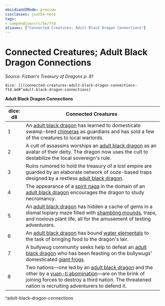 ```yaml
---
obsidianUIMode: preview
cssclasses: json5e-note
tags:
- compendium/src/5e/ftd
aliases: ["Connected Creatures; Adult Black Dragon Connections"]
---
```

# Connected Creatures; Adult Black Dragon Connections
*Source: Fizban's Treasury of Dragons p. 81* 

`dice: [](connected-creatures-adult-black-dragon-connections-ftd.md#^adult-black-dragon-connections)`

**Adult Black Dragon Connections**

| dice: d8 | Connected Creatures |
|----------|---------------------|
| 1 | An [adult black dragon](/2-Mechanics/CLI/bestiary/dragon/adult-black-dragon.md) has learned to domesticate swamp-bred [chimeras](/2-Mechanics/CLI/bestiary/monstrosity/chimera.md) as guardians and has sold a few of the creatures to local warlords. |
| 2 | A cult of assassins worships an [adult black dragon](/2-Mechanics/CLI/bestiary/dragon/adult-black-dragon.md) as an avatar of their deity. The dragon now uses the cult to destabilize the local sovereign's rule. |
| 3 | Ruins rumored to hold the treasury of a lost empire are guarded by an elaborate network of ooze-based traps designed by a restless [adult black dragon](/2-Mechanics/CLI/bestiary/dragon/adult-black-dragon.md). |
| 4 | The appearance of a [spirit naga](/2-Mechanics/CLI/bestiary/monstrosity/spirit-naga.md) in the domain of an [adult black dragon](/2-Mechanics/CLI/bestiary/dragon/adult-black-dragon.md) encourages the dragon to study necromancy. |
| 5 | An [adult black dragon](/2-Mechanics/CLI/bestiary/dragon/adult-black-dragon.md) has hidden a cache of gems in a dismal topiary maze filled with [shambling mounds](/2-Mechanics/CLI/bestiary/plant/shambling-mound.md), traps, and noxious plant life, all for the amusement of testing adventurers. |
| 6 | An [adult black dragon](/2-Mechanics/CLI/bestiary/dragon/adult-black-dragon.md) has bound [water elementals](/2-Mechanics/CLI/bestiary/elemental/water-elemental.md) to the task of bringing food to the dragon's lair. |
| 7 | A bullywug community seeks help to defeat an [adult black dragon](/2-Mechanics/CLI/bestiary/dragon/adult-black-dragon.md) who has been feasting on the bullywugs' domesticated [giant frogs](/2-Mechanics/CLI/bestiary/beast/giant-frog.md). |
| 8 | Two nations—one led by an [adult black dragon](/2-Mechanics/CLI/bestiary/dragon/adult-black-dragon.md) and the other by a [yuan-ti abomination](/2-Mechanics/CLI/bestiary/monstrosity/yuan-ti-abomination.md)—are on the brink of joining forces to destroy a third nation. The threatened nation is recruiting adventurers to defend it. |
^adult-black-dragon-connections